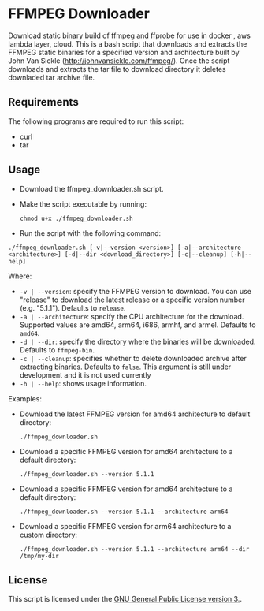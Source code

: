 # FFMPEG Downloader
Download static binary build of ffmpeg and ffprobe for use in docker , aws lambda layer, cloud.
This is a bash script that downloads and extracts the FFMPEG static binaries for a specified version and architecture built by John Van Sickle (http://johnvansickle.com/ffmpeg/).
Once the script downloads and extracts the tar file to download directory it deletes downladed tar archive file.

## Requirements

The following programs are required to run this script:

- curl
- tar

## Usage
- Download the ffmpeg_downloader.sh script.
- Make the script executable by running:
  ```
  chmod u+x ./ffmpeg_downloader.sh
  ```

- Run the script with the following command:

```
./ffmpeg_downloader.sh [-v|--version <version>] [-a|--architecture <architecture>] [-d|--dir <download_directory>] [-c|--cleanup] [-h|--help]
```

Where:

- `-v | --version`: specify the FFMPEG version to download. You can use "release" to download the latest release or a specific version number (e.g. "5.1.1"). Defaults to `release`.
- `-a | --architecture`: specify the CPU architecture for the download. Supported values are amd64, arm64, i686, armhf, and armel. Defaults to `amd64`.
- `-d | --dir`: specify the directory where the binaries will be downloaded. Defaults to `ffmpeg-bin`.
- `-c | --cleanup`: specifies whether to delete downloaded archive after extracting binaries. Defaults to `false`. This argument is still under development and it is not used currently
- `-h | --help`: shows usage information.

Examples:

- Download the latest FFMPEG version for amd64 architecture to default directory: 

  ```
  ./ffmpeg_downloader.sh
  ```

- Download a specific FFMPEG version for amd64 architecture to a default directory: 

  ```
  ./ffmpeg_downloader.sh --version 5.1.1
  ```

- Download a specific FFMPEG version for amd64 architecture to a default directory: 

  ```
  ./ffmpeg_downloader.sh --version 5.1.1 --architecture arm64
  ```

- Download a specific FFMPEG version for arm64 architecture to a custom directory: 

  ```
  ./ffmpeg_downloader.sh --version 5.1.1 --architecture arm64 --dir /tmp/my-dir
  ```

## License

This script is licensed under the [GNU General Public License version 3.](https://www.gnu.org/licenses/gpl-3.0.en.html).